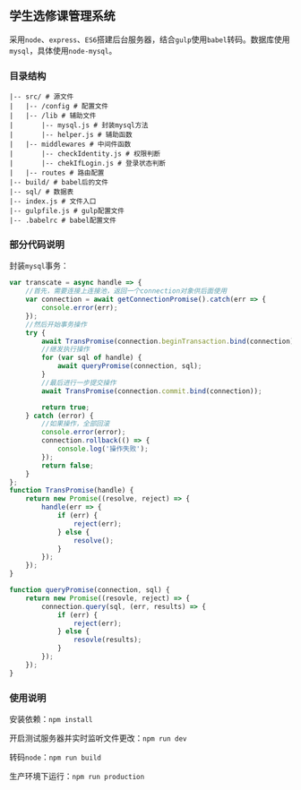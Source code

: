 ## 学生选修课管理系统

采用`node`、`express`、`ES6`搭建后台服务器，结合`gulp`使用`babel`转码。数据库使用`mysql`，具体使用`node-mysql`。

### 目录结构

```
|-- src/ # 源文件
|   |-- /config # 配置文件
|   |-- /lib # 辅助文件
|       |-- mysql.js # 封装mysql方法
|       |-- helper.js # 辅助函数
|   |-- middlewares # 中间件函数
|       |-- checkIdentity.js # 权限判断
|       |-- chekIfLogin.js # 登录状态判断
|   |-- routes # 路由配置
|-- build/ # babel后的文件
|-- sql/ # 数据表
|-- index.js # 文件入口
|-- gulpfile.js # gulp配置文件
|-- .babelrc # babel配置文件
```

### 部分代码说明

封装`mysql`事务：

```javascript
var transcate = async handle => {
    //首先，需要连接上连接池，返回一个connection对象供后面使用
    var connection = await getConnectionPromise().catch(err => {
        console.error(err);
    });
    //然后开始事务操作
    try {
        await TransPromise(connection.beginTransaction.bind(connection));
        //继发执行操作
        for (var sql of handle) {
            await queryPromise(connection, sql);
        }
        //最后进行一步提交操作
        await TransPromise(connection.commit.bind(connection));

        return true;
    } catch (error) {
        //如果操作，全部回滚
        console.error(error);
        connection.rollback(() => {
            console.log('操作失败');
        });
        return false;
    }
};
function TransPromise(handle) {
    return new Promise((resolve, reject) => {
        handle(err => {
            if (err) {
                reject(err);
            } else {
                resolve();
            }
        });
    });
}

function queryPromise(connection, sql) {
    return new Promise((resovle, reject) => {
        connection.query(sql, (err, results) => {
            if (err) {
                reject(err);
            } else {
                resovle(results);
            }
        });
    });
}
```

### 使用说明

安装依赖：`npm install`

开启测试服务器并实时监听文件更改：`npm run dev`

转码`node`：`npm run build`

生产环境下运行：`npm run production`
